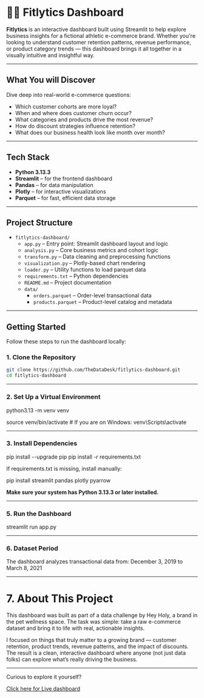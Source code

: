 # 🏋️‍♀️ Fitlytics Dashboard

**Fitlytics** is an interactive dashboard built using Streamlit to help explore business insights for a fictional athletic e-commerce brand. Whether you're looking to understand customer retention patterns, revenue performance, or product category trends — this dashboard brings it all together in a visually intuitive and insightful way.

---

## What You will Discover

Dive deep into real-world e-commerce questions:

- Which customer cohorts are more loyal?
- When and where does customer churn occur?
- What categories and products drive the most revenue?
- How do discount strategies influence retention?
- What does our business health look like month over month?

---

## Tech Stack

- **Python 3.13.3**
- **Streamlit** – for the frontend dashboard
- **Pandas** – for data manipulation
- **Plotly** – for interactive visualizations
- **Parquet** – for fast, efficient data storage

---

## Project Structure

- `fitlytics-dashboard/`
  - `app.py` – Entry point: Streamlit dashboard layout and logic
  - `analysis.py` – Core business metrics and cohort logic
  - `transform.py` – Data cleaning and preprocessing functions
  - `visualization.py` – Plotly-based chart rendering
  - `loader.py` – Utility functions to load parquet data
  - `requirements.txt` – Python dependencies
  - `README.md` – Project documentation
  - `data/`
    - `orders.parquet` – Order-level transactional data
    - `products.parquet` – Product-level catalog and metadata


---

## Getting Started

Follow these steps to run the dashboard locally:

### 1. Clone the Repository

```bash
git clone https://github.com/TheDataDesk/fitlytics-dashboard.git
cd fitlytics-dashboard
```
---

### 2. Set Up a Virtual Environment


python3.13 -m venv venv

source venv/bin/activate     # If you are on Windows:  venv\Scripts\activate

--- 
### 3.  Install Dependencies

pip install --upgrade pip
pip install -r requirements.txt

If requirements.txt is missing, install manually:

pip install streamlit pandas plotly pyarrow

**Make sure your system has **Python 3.13.3 or later** installed.**


---

### 5. Run the Dashboard

streamlit run app.py

---
### 6. Dataset Period
The dashboard analyzes transactional data from:
 December 3, 2019 to March 8, 2021

 ---

# 7. About This Project

This dashboard was built as part of a data challenge by Hey Holy, a brand in the pet wellness space. The task was simple: take a raw e-commerce dataset and bring it to life with real, actionable insights.

I focused on things that truly matter to a growing brand — customer retention, product trends, revenue patterns, and the impact of discounts. The result is a clean, interactive dashboard where anyone (not just data folks) can explore what’s really driving the business.

--- 

Curious to explore it yourself?

[Click here for Live dashboard](https://fitlytics-dashboard.streamlit.app/)
